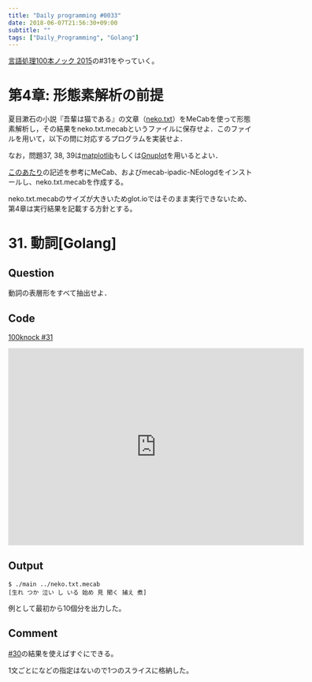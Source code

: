 ```yaml
---
title: "Daily programming #0033"
date: 2018-06-07T21:56:30+09:00
subtitle: ""
tags: ["Daily_Programming", "Golang"]
---
```


[言語処理100本ノック 2015][100knock]の#31をやっていく。

# 第4章: 形態素解析の前提

夏目漱石の小説『吾輩は猫である』の文章（[neko.txt][inputfile]）をMeCabを使って形態素解析し，その結果をneko.txt.mecabというファイルに保存せよ．このファイルを用いて，以下の問に対応するプログラムを実装せよ．

なお，問題37, 38, 39は[matplotlib](https://matplotlib.org/)もしくは[Gnuplot](http://www.gnuplot.info/)を用いるとよい．

[このあたり][mecab]の記述を参考にMeCab、およびmecab-ipadic-NEologdをインストールし、neko.txt.mecabを作成する。

neko.txt.mecabのサイズが大きいためglot.ioではそのまま実行できないため、第4章は実行結果を記載する方針とする。

# 31. 動詞[Golang]

## Question

動詞の表層形をすべて抽出せよ．

## Code

[100knock #31][snipet]

<iframe src='https://glot.io/snippets/f1ria3am0y/embed' frameborder='0' scrolling='no' sandbox='allow-forms allow-pointer-lock allow-popups allow-same-origin allow-scripts' width='600' height='400'></iframe>

## Output

```:shell
$ ./main ../neko.txt.mecab
[生れ つか 泣い し いる 始め 見 聞く 捕え 煮]
```

例として最初から10個分を出力した。

## Comment

[#30][30]の結果を使えばすぐにできる。

1文ごとになどの指定はないので1つのスライスに格納した。

[100knock]:http://www.cl.ecei.tohoku.ac.jp/nlp100/#ch4
[inputfile]:http://www.cl.ecei.tohoku.ac.jp/nlp100/data/neko.txt
[snipet]:https://glot.io/snippets/f1ria3am0y
[mecab]:https://github.com/neologd/mecab-ipadic-neologd/blob/master/README.ja.md
[30]:https://re3turn.github.io/blog/post/daily_programming_0032/
